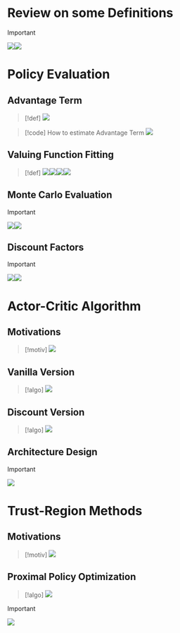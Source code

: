 # Review on some Definitions
> [!important]
> ![](Actor-Critic_Algorithm.assets/6a95f9e0d97e92321560d61c620af99b_MD5.jpeg)![](Actor-Critic_Algorithm.assets/ec3bd8e210224a16753e3c6b047def68_MD5.jpeg)



# Policy Evaluation
## Advantage Term
> [!def]
> ![](Actor-Critic_Algorithm.assets/96d147800b66b7bc6cfb640e61e82f7b_MD5.jpeg)

> [!code] How to estimate Advantage Term
> ![](Actor-Critic_Algorithm.assets/a5ea79426d43b9e8e36d8fbdf40b532f_MD5.jpeg)


## Valuing Function Fitting
> [!def]
> ![](Actor-Critic_Algorithm.assets/9705b10fccc9f5931652ddca5288f036_MD5.jpeg)![](Actor-Critic_Algorithm.assets/770fd0831c1ca8bd3dee8ab89c3f3009_MD5.jpeg)![](Actor-Critic_Algorithm.assets/e2f07cece3f881c5af7d87f2a2ebc207_MD5.jpeg)![](Actor-Critic_Algorithm.assets/7960e6e8be2c5f13ebe12693bacee76f_MD5.jpeg)



## Monte Carlo Evaluation
> [!important]
> ![](Actor-Critic_Algorithm.assets/2b5d06f06e80d2a1d7b50186c75bafb3_MD5.jpeg)![](Actor-Critic_Algorithm.assets/b8dee530e46328445ce87648f7ddfb15_MD5.jpeg)



## Discount Factors
> [!important]
> ![](Actor-Critic_Algorithm.assets/256c766247b71eae00d99a8a46b38542_MD5.jpeg)![](Actor-Critic_Algorithm.assets/8a96f695ee96f8dfb38a9ffd00a72634_MD5.jpeg)



 


# Actor-Critic Algorithm
## Motivations
> [!motiv]
> ![](Actor-Critic_Algorithm.assets/2974fc36103bdf79286f22400d997a8b_MD5.jpeg)




## Vanilla Version
> [!algo]
> ![](Actor-Critic_Algorithm.assets/1ad87d6c10a517358f3e81ef4ef4ce60_MD5.jpeg)




## Discount Version
> [!algo]
> ![](Actor-Critic_Algorithm.assets/fdde82e17d3b3240803d78261236ca57_MD5.jpeg)




## Architecture Design
> [!important]
> ![](Actor-Critic_Algorithm.assets/490a6e5d9624c475473bad75bb96b5d6_MD5.jpeg)







# Trust-Region Methods
## Motivations
> [!motiv]
> ![](Actor-Critic_Algorithm.assets/47067339cff479c4b6aa6bf13280f321_MD5.jpeg)




## Proximal Policy Optimization
> [!algo]
> ![](Actor-Critic_Algorithm.assets/c890148a59d3f6a3f4d6d6d505b5ff3d_MD5.jpeg)

> [!important]
> ![](Policy_Gradient_Optimization.assets/b721c3e8295a10996d62c0e1ede216a1_MD5.jpeg)







